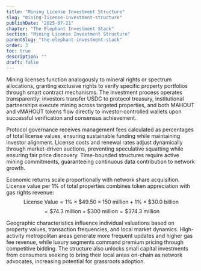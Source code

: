 ```yaml
---
title: "Mining License Investment Structure"
slug: "mining-license-investment-structure"
publishDate: "2025-07-21"
chapter: "The Elephant Investment Stack"
section: "Mining License Investment Structure"
parentSlug: "the-elephant-investment-stack"
order: 3
toc: true
description: ""
draft: false
---
```


Mining licenses function analogously to mineral rights or spectrum allocations, granting exclusive rights to verify specific property portfolios through smart contract mechanisms. The investment process operates transparently: investors transfer USDC to protocol treasury, institutional partnerships execute mining across targeted properties, and both MAHOUT and vMAHOUT tokens flow directly to investor-controlled wallets upon successful verification and consensus achievement.

Protocol governance receives management fees calculated as percentages of total license values, ensuring sustainable funding while maintaining investor alignment. License costs and renewal rates adjust dynamically through market-driven auctions, preventing speculative squatting while ensuring fair price discovery. Time-bounded structures require active mining commitments, guaranteeing continuous data contribution to network growth.

Economic returns scale proportionally with network share acquisition. License value per 1% of total properties combines token appreciation with gas rights revenue:
$$\text{License Value} = 1\% \times \$49.50 \times 150 \text{ million} + 1\% \times \$30.0 \text{ billion}$$
$$= \$74.3 \text{ million} + \$300 \text{ million} = \$374.3 \text{ million}$$

Geographic characteristics influence individual valuations based on property values, transaction frequencies, and local market dynamics. High-activity metropolitan areas generate more frequent updates and higher gas fee revenue, while luxury segments command premium pricing through competitive bidding. The structure also unlocks small capital investments from consumers seeking to bring their local areas on-chain as network advocates, increasing potential for grassroots adoption.
